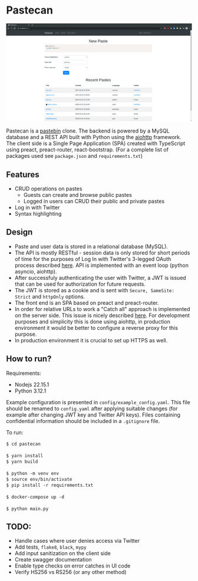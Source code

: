 # Pastecan
![pastecan-print-screen](/docs/static/pastecan.png)

Pastecan is a [pastebin](https://pastebin.com/) clone. The backend is powered by a MySQL database and a REST API built with Python using the [aiohttp](https://docs.aiohttp.org/en/stable/) framework. The client side is a Single Page Application (SPA) created with TypeScript using preact, preact-router, react-bootstrap. (For a complete list of packages used see `package.json` and `requirements.txt`)

## Features
  * CRUD operations on pastes
    * Guests can create and browse public pastes
    * Logged in users can CRUD their public and private pastes
  * Log in with Twitter
  * Syntax highlighting

## Design
 * Paste and user data is stored in a relational database (MySQL).
 * The API is mostly RESTful - session data is only stored for short periods of time for the purposes of Log In with Twitter's 3-legged OAuth process described [here](https://developer.twitter.com/en/docs/authentication/guides/log-in-with-twitter). API is implemented with an event loop (python asyncio, aiohttp).
 * After successfuly authenticating the user with Twitter, a JWT is issued that can be used for authorization for future requests.
 * The JWT is stored as a cookie and is sent with `Secure, SameSite: Strict` and `httpOnly` options.
 * The front end is an SPA based on preact and preact-router.
 * In order for relative URLs to work a "Catch all" approach is implemented on the server side. This issue is nicely described [here](https://stackoverflow.com/a/36623117). For development purposes and simplicity this is done using aiohttp, in production environment it would be better to configure a reverse proxy for this purpose.
 * In production environment it is crucial to set up HTTPS as well.

## How to run?
Requirements:
- Nodejs 22.15.1
- Python 3.12.1

Example configuration is presented in `config/example_config.yaml`. This file should be renamed to `config.yaml` after applying suitable changes (for example after changing JWT key and Twitter API keys). Files containing confidential information should be included in a `.gitignore` file.

To run:

```
$ cd pastecan

$ yarn install
$ yarn build

$ python -m venv env
$ source env/bin/activate
$ pip install -r requirements.txt

$ docker-compose up -d

$ python main.py
```

## TODO:
 * Handle cases where user denies access via Twitter
 * Add tests, `flake8`, `black`, `mypy`
 * Add input sanitization on the client side
 * Create swagger documentation
 * Enable type checks on error catches in UI code
 * Verify HS256 vs RS256 (or any other method)
